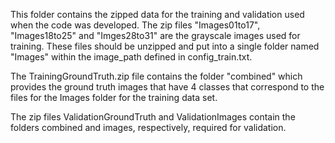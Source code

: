This folder contains the zipped data for the training and validation used when the code was developed. 
The zip files "Images01to17", "Images18to25" and "Imges28to31" are the grayscale images used for training. 
These files should be unzipped and put into a single folder named "Images" within the image_path defined in config_train.txt.

The TrainingGroundTruth.zip file contains the folder "combined" which provides the ground truth images that have 4 classes that correspond to the files for the Images folder for the training data set.

The zip files ValidationGroundTruth and ValidationImages contain the folders combined and images, respectively, required for validation.


